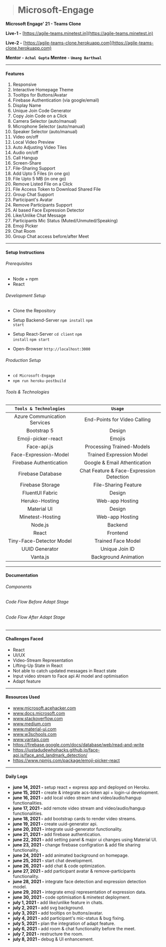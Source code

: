 > # Microsoft-Engage

__Microsoft Engage' 21 - Teams Clone__

__Live-1 -__ [https://agile-teams.minetest.in](https://agile-teams.minetest.in)

__Live-2 -__ [https://agile-teams-clone.herokuapp.com](https://agile-teams-clone.herokuapp.com)

__Mentor -__ <code><b>Achal Gupta</b></code>
__Mentee -__ <code><b>Umang Barthwal</b></code>

___

#### Features

1. Responsive
2. Interactive Homepage Theme
3. Tooltips for Buttons/Avatar
4. Firebase Authentication (via google/email)
5. Display Name
6. Unique Join Code Generator
7. Copy Join Code on a Click
8. Camera Selector (auto/manual)
9. Microphone Selector (auto/manual)
10. Speaker Selector (auto/manual)
11. Video on/off
12. Local Video Preview
13. Auto Adjusting Video Tiles
14. Audio on/off
15. Call Hangup
16. Screen-Share
17. File-Sharing Support
18. Add Upto 5 Files (in one go)
19. File Upto 5 MB (in one go)
20. Remove Listed File on a Click
21. File Access Token to Download Shared File
22. Group Chat Support
23. Participant's Avatar
24. Remove Participants Support
25. AI based Face Expression Detector
26. Like/Unlike Chat Message
27. Participants Mic Status (Muted/Unmuted/Speaking)
28. Emoji Picker
29. Chat Room
30. Group Chat access before/after Meet

___

#### Setup Instructions

###### Prerequisites
- Node + npm
- React

###### Development Setup
- Clone the Repository
- Setup Backend-Server
 <code>npm install</code>
 <code>npm start</code>


- Setup React-Server
 <code>cd client</code>
 <code>npm install</code>
 <code>npm start</code>

- Open-Browser
 <code>http://localhost:3000</code>


 ###### Production Setup
 - <code>cd Microsoft-Engage</code>
 - <code>npm run heroku-postbuild</code>

###### Tools & Technologies

| `Tools & Technologies`        | `Usage`                     |
|:--------------------------: | :--------------------------:|
|Azure Communication Services|End-Points for Video Calling| 
|Bootstrap 5|Design|
|Emoji-picker-react|Emojis|
|Face-api.js|Processing Trained-Models|
|Face-Expression-Model|Trained Expression Model|
|Firebase Authentication|Google & Email Athentication|
|Firebase Database|Chat Feature & Face-Expression Detection|
|Firebase Storage|File-Sharing Feature|
|FluentUI Fabric|Design|
|Heruko-Hosting|Web-app Hosting|
|Material UI|Design|
|Minetest-Hosting|Web-app Hosting|
|Node.js|Backend|
|React|Frontend|   
|Tiny-Face-Detector Model|Trained Face Model|
|UUID Generator|Unique Join ID |
|Vanta.js|Background Animation|

___

#### Documentation

###### Components

###### Code Flow Before Adapt Stage

###### Code Flow After Adapt Stage

___

#### Challenges Faced

- React
- UI/UX
- Video-Stream Representation
- Lifting-Up State in React
- Not able to catch updated messages in React state
- Input video stream to Face api AI model and optimisation
- Adapt feature


___

#### Resources Used

- www.microsoft.acehacker.com
- www.docs.microsoft.com
- www.stackoverflow.com
- www.medium.com
- www.material-ui.com
- www.w3schools.com
- www.vantajs.com
- https://firebase.google.com/docs/database/web/read-and-write
- https://justadudewhohacks.github.io/face-api.js/face_and_landmark_detection/
- https://www.npmjs.com/package/emoji-picker-react

___

#### Daily Logs
- <b> june 14, 2021 - </b> setup react + express app and deployed on Heroku.
- <b> june 15, 2021 - </b> create & integrate acs-token api + login-ui development.
- <b> june 16, 2021 - </b> add local video stream and video/audio/hangup functionalities.
- <b> june 17, 2021 - </b> add remote video stream and video/audio/hangup functionalities.
- <b> june 18, 2021 - </b> add bootstrap cards to render video streams.
- <b> june 19, 2021 - </b> create uuid-generator api.
- <b> june 20, 2021 - </b> integrate uuid-generator functionality.
- <b> june 21, 2021 - </b> add firebase authentication.
- <b> june 22, 2021 - </b> add setting panel & major ui changes using Material UI.
- <b> june 23, 2021 - </b> change firebase configration & add file sharing functionality.
- <b> june 24, 2021 - </b> add animated background on homepage.
- <b> june 25, 2021 - </b> start chat development.
- <b> june 26, 2021 - </b> add chat & code optimization.
- <b> june 27, 2021 - </b> add participant avatar & remove-participants functionality.
- <b> june 28, 2021 - </b> integrate face detection and expression detection model.
- <b> june 29, 2021 - </b> integrate emoji representation of expression data.
- <b> june 30, 2021 - </b> code optimisation & minetest deployment.
- <b> july 1, 2021 - </b> add like/unlike feature in chats.
- <b> july 2, 2021 - </b> add svg background.
- <b> july 3, 2021 - </b> add tooltips on buttons/avatar.
- <b> july 4, 2021 - </b> add participant's mic-status & bug fixing.
- <b> july 5, 2021 - </b> plan the integration of adapt feature.
- <b> july 6, 2021 - </b> add room & chat functionality before the meet.
- <b> july 7, 2021 - </b> restructure the room.
- <b> july 8, 2021 - </b> debug & UI enhancement.